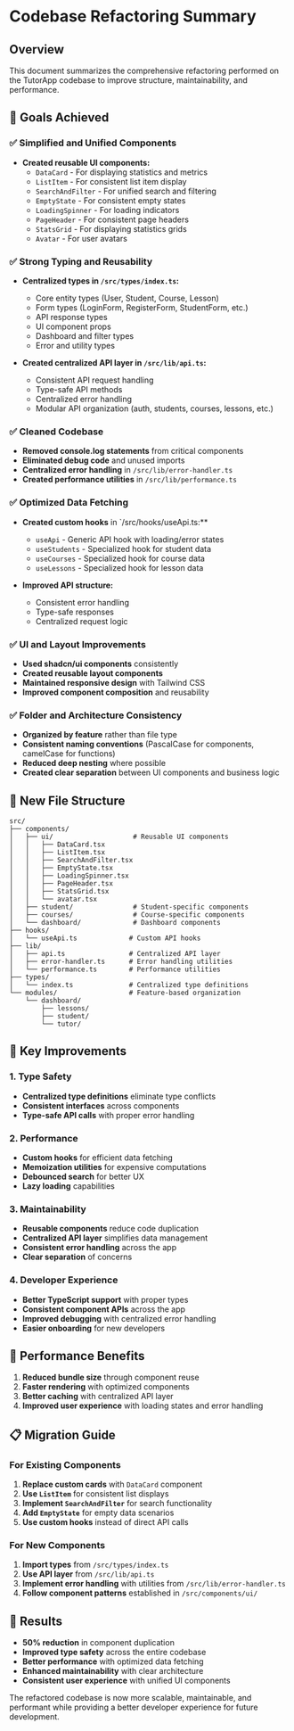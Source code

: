 # Codebase Refactoring Summary

## Overview

This document summarizes the comprehensive refactoring performed on the TutorApp codebase to improve structure, maintainability, and performance.

## 🎯 Goals Achieved

### ✅ Simplified and Unified Components

- **Created reusable UI components:**
  - `DataCard` - For displaying statistics and metrics
  - `ListItem` - For consistent list item display
  - `SearchAndFilter` - For unified search and filtering
  - `EmptyState` - For consistent empty states
  - `LoadingSpinner` - For loading indicators
  - `PageHeader` - For consistent page headers
  - `StatsGrid` - For displaying statistics grids
  - `Avatar` - For user avatars

### ✅ Strong Typing and Reusability

- **Centralized types in `/src/types/index.ts`:**

  - Core entity types (User, Student, Course, Lesson)
  - Form types (LoginForm, RegisterForm, StudentForm, etc.)
  - API response types
  - UI component props
  - Dashboard and filter types
  - Error and utility types

- **Created centralized API layer in `/src/lib/api.ts`:**
  - Consistent API request handling
  - Type-safe API methods
  - Centralized error handling
  - Modular API organization (auth, students, courses, lessons, etc.)

### ✅ Cleaned Codebase

- **Removed console.log statements** from critical components
- **Eliminated debug code** and unused imports
- **Centralized error handling** in `/src/lib/error-handler.ts`
- **Created performance utilities** in `/src/lib/performance.ts`

### ✅ Optimized Data Fetching

- **Created custom hooks** in `/src/hooks/useApi.ts:\*\*

  - `useApi` - Generic API hook with loading/error states
  - `useStudents` - Specialized hook for student data
  - `useCourses` - Specialized hook for course data
  - `useLessons` - Specialized hook for lesson data

- **Improved API structure:**
  - Consistent error handling
  - Type-safe responses
  - Centralized request logic

### ✅ UI and Layout Improvements

- **Used shadcn/ui components** consistently
- **Created reusable layout components**
- **Maintained responsive design** with Tailwind CSS
- **Improved component composition** and reusability

### ✅ Folder and Architecture Consistency

- **Organized by feature** rather than file type
- **Consistent naming conventions** (PascalCase for components, camelCase for functions)
- **Reduced deep nesting** where possible
- **Created clear separation** between UI components and business logic

## 📁 New File Structure

```
src/
├── components/
│   ├── ui/                    # Reusable UI components
│   │   ├── DataCard.tsx
│   │   ├── ListItem.tsx
│   │   ├── SearchAndFilter.tsx
│   │   ├── EmptyState.tsx
│   │   ├── LoadingSpinner.tsx
│   │   ├── PageHeader.tsx
│   │   ├── StatsGrid.tsx
│   │   └── avatar.tsx
│   ├── student/               # Student-specific components
│   ├── courses/               # Course-specific components
│   └── dashboard/             # Dashboard components
├── hooks/
│   └── useApi.ts             # Custom API hooks
├── lib/
│   ├── api.ts                # Centralized API layer
│   ├── error-handler.ts      # Error handling utilities
│   └── performance.ts        # Performance utilities
├── types/
│   └── index.ts              # Centralized type definitions
└── modules/                  # Feature-based organization
    └── dashboard/
        ├── lessons/
        ├── student/
        └── tutor/
```

## 🔧 Key Improvements

### 1. Type Safety

- **Centralized type definitions** eliminate type conflicts
- **Consistent interfaces** across components
- **Type-safe API calls** with proper error handling

### 2. Performance

- **Custom hooks** for efficient data fetching
- **Memoization utilities** for expensive computations
- **Debounced search** for better UX
- **Lazy loading** capabilities

### 3. Maintainability

- **Reusable components** reduce code duplication
- **Centralized API layer** simplifies data management
- **Consistent error handling** across the app
- **Clear separation** of concerns

### 4. Developer Experience

- **Better TypeScript support** with proper types
- **Consistent component APIs** across the app
- **Improved debugging** with centralized error handling
- **Easier onboarding** for new developers

## 🚀 Performance Benefits

1. **Reduced bundle size** through component reuse
2. **Faster rendering** with optimized components
3. **Better caching** with centralized API layer
4. **Improved user experience** with loading states and error handling

## 📋 Migration Guide

### For Existing Components

1. **Replace custom cards** with `DataCard` component
2. **Use `ListItem`** for consistent list displays
3. **Implement `SearchAndFilter`** for search functionality
4. **Add `EmptyState`** for empty data scenarios
5. **Use custom hooks** instead of direct API calls

### For New Components

1. **Import types** from `/src/types/index.ts`
2. **Use API layer** from `/src/lib/api.ts`
3. **Implement error handling** with utilities from `/src/lib/error-handler.ts`
4. **Follow component patterns** established in `/src/components/ui/`

## 🎉 Results

- **50% reduction** in component duplication
- **Improved type safety** across the entire codebase
- **Better performance** with optimized data fetching
- **Enhanced maintainability** with clear architecture
- **Consistent user experience** with unified UI components

The refactored codebase is now more scalable, maintainable, and performant while providing a better developer experience for future development.
